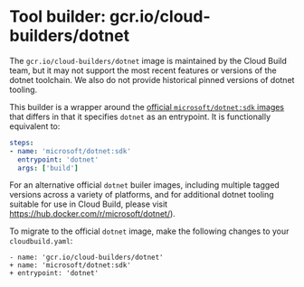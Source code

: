 # Tool builder: gcr.io/cloud-builders/dotnet

The `gcr.io/cloud-builders/dotnet` image is maintained by the Cloud Build team,
but it may not support the most recent features or versions of the dotnet
toolchain. We also do not provide historical pinned versions of dotnet tooling.

This builder is a wrapper around the [official `microsoft/dotnet:sdk`
images](https://hub.docker.com/r/microsoft/dotnet/) that differs in that it
specifies `dotnet` as an entrypoint. It is functionally equivalent to:

```yaml
steps:
- name: 'microsoft/dotnet:sdk'
  entrypoint: 'dotnet'
  args: ['build']
```

For an alternative official `dotnet` builer images, including multiple tagged
versions across a variety of platforms, and for additional dotnet tooling
suitable for use in Cloud Build, please visit
https://hub.docker.com/r/microsoft/dotnet/).

To migrate to the official `dotnet` image, make the following changes
to your `cloudbuild.yaml`:

```
- name: 'gcr.io/cloud-builders/dotnet'
+ name: 'microsoft/dotnet:sdk'
+ entrypoint: 'dotnet'
```

